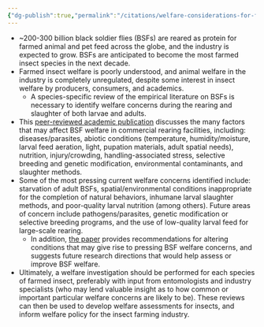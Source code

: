 ```yaml
---
{"dg-publish":true,"permalink":"/citations/welfare-considerations-for-farmed-black-soldier-flies-hermetia-illucens-rethink-priorities/","tags":["#insects"],"created":"2025-10-23T17:42:44.408+01:00","updated":"2025-10-23T18:12:10.176+01:00"}
---
```


- ~200-300 billion black soldier flies (BSFs) are reared as protein for farmed animal and pet feed across the globe, and the industry is expected to grow. BSFs are anticipated to become the most farmed insect species in the next decade.
- Farmed insect welfare is poorly understood, and animal welfare in the industry is completely unregulated, despite some interest in insect welfare by producers, consumers, and academics.
    - A species-specific review of the empirical literature on BSFs is necessary to identify welfare concerns during the rearing and slaughter of both larvae and adults.
- This [peer-reviewed academic publication](https://www.wageningenacademic.com/doi/abs/10.3920/JIFF2022.0041) discusses the many factors that may affect BSF welfare in commercial rearing facilities, including: diseases/parasites, abiotic conditions (temperature, humidity/moisture, larval feed aeration, light, pupation materials, adult spatial needs), nutrition, injury/crowding, handling-associated stress, selective breeding and genetic modification, environmental contaminants, and slaughter methods.
- Some of the most pressing current welfare concerns identified include: starvation of adult BSFs, spatial/environmental conditions inappropriate for the completion of natural behaviors, inhumane larval slaughter methods, and poor-quality larval nutrition (among others). Future areas of concern include pathogens/parasites, genetic modification or selective breeding programs, and the use of low-quality larval feed for large-scale rearing.
    - In addition, [the paper](https://www.wageningenacademic.com/doi/abs/10.3920/JIFF2022.0041) provides recommendations for altering conditions that may give rise to pressing BSF welfare concerns, and suggests future research directions that would help assess or improve BSF welfare.
- Ultimately, a welfare investigation should be performed for each species of farmed insect, preferably with input from entomologists and industry specialists (who may lend valuable insight as to how common or important particular welfare concerns are likely to be). These reviews can then be used to develop welfare assessments for insects, and inform welfare policy for the insect farming industry.
